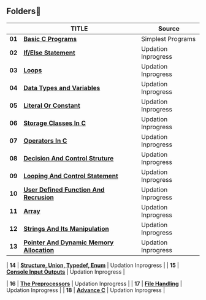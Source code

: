 ## Folders📂
|        | TITLE                                                                                                                                                                                | Source                                                                                |
| ------ | ------------------------------------------------------------------------------------------------------------------------------------------------------------------------------------ | ----------------------------------------------------------------------------------------- |
| **01**  | **[Basic C Programs](https://github.com/#)**                                                                        | Simplest Programs                              |
| **02**  | **[If/Else Statement](https://github.com/#/Modern-CPP-Programming/blob/master/01.Introduction.pdf)**                                                                        | Updation Inprogress                             |
| **03**  | **[Loops](https://github.com/federico-busato/Modern-CPP-Programming/blob/master/01.Introduction.pdf)**                                                                        | Updation Inprogress                             |
| **04**  | **[Data Types and Variables](https://github.com/federico-busato/Modern-CPP-Programming/blob/master/01.Introduction.pdf)**                                                                        | Updation Inprogress                             |
| **05**  | **[Literal Or Constant](https://github.com/federico-busato/Modern-CPP-Programming/blob/master/01.Introduction.pdf)**                                                                        | Updation Inprogress                             |
| **06**  | **[Storage Classes In C](https://github.com/federico-busato/Modern-CPP-Programming/blob/master/01.Introduction.pdf)**                                                                        | Updation Inprogress                             |
| **07**  | **[Operators In C](https://github.com/federico-busato/Modern-CPP-Programming/blob/master/01.Introduction.pdf)**                                                                        | Updation Inprogress                             |
| **08**  | **[Decision And Control Struture](https://github.com/federico-busato/Modern-CPP-Programming/blob/master/01.Introduction.pdf)**                                                                        | Updation Inprogress                             |
| **09**  | **[Looping And Control Statement](https://github.com/federico-busato/Modern-CPP-Programming/blob/master/01.Introduction.pdf)**                                                                        | Updation Inprogress                             |
| **10**  | **[User Defined Function And Recrusion](https://github.com/federico-busato/Modern-CPP-Programming/blob/master/01.Introduction.pdf)**                                                                        | Updation Inprogress                             |
| **11**  | **[Array](https://github.com/federico-busato/Modern-CPP-Programming/blob/master/01.Introduction.pdf)**                                                                        | Updation Inprogress                             |
| **12**  | **[Strings And Its Manipulation](https://github.com/federico-busato/Modern-CPP-Programming/blob/master/01.Introduction.pdf)**                                                                        | Updation Inprogress                             |
| **13**  | **[Pointer And Dynamic Memory Allocation](https://github.com/federico-busato/Modern-CPP-Programming/blob/master/01.Introduction.pdf)**                                                                        | Updation Inprogress                             |

| **14**  | **[Structure, Union, Typedef, Enum](https://github.com/federico-busato/Modern-CPP-Programming/blob/master/01.Introduction.pdf)**                                                                        | Updation Inprogress                             |
| **15**  | **[Console Input Outputs](https://github.com/federico-busato/Modern-CPP-Programming/blob/master/01.Introduction.pdf)**                                                                        | Updation Inprogress                             |

| **16**  | **[The Preprocessors](https://github.com/federico-busato/Modern-CPP-Programming/blob/master/01.Introduction.pdf)**                                                                        | Updation Inprogress                             |
| **17**  | **[File Handling](https://github.com/federico-busato/Modern-CPP-Programming/blob/master/01.Introduction.pdf)**                                                                        | Updation Inprogress                             |
| **18**  | **[Advance C](https://github.com/federico-busato/Modern-CPP-Programming/blob/master/01.Introduction.pdf)**                                                                        | Updation Inprogress                             |
